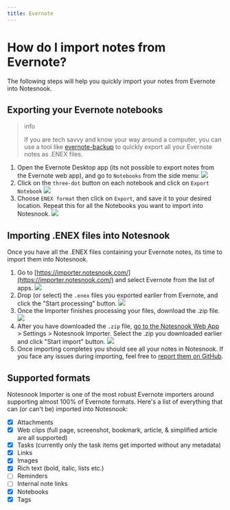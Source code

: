 ```yaml
---
title: Evernote
---
```


# How do I import notes from Evernote?

The following steps will help you quickly import your notes from Evernote into Notesnook.

## Exporting your Evernote notebooks

> info
>
> If you are tech savvy and know your way around a computer, you can use a tool like [evernote-backup](https://github.com/vzhd1701/evernote-backup) to quickly export all your Evernote notes as .ENEX files.

1. Open the Evernote Desktop app (its not possible to export notes from the Evernote web app), and go to `Notebooks` from the side menu:
   ![](/static/evernote-importer/1.png)
2. Click on the `three-dot` button on each notebook and click on `Export Notebook`
   ![](/static/evernote-importer/2.png)
3. Choose `ENEX format` then click on `Export`, and save it to your desired location. Repeat this for all the Notebooks you want to import into Notesnook.
   ![](/static/evernote-importer/3.png)

## Importing .ENEX files into Notesnook

Once you have all the .ENEX files containing your Evernote notes, its time to import them into Notesnook.

1. Go to [https://importer.notesnook.com/](https://importer.notesnook.com/) and select Evernote from the list of apps.
   ![](/static/evernote-importer/4.png)
2. Drop (or select) the `.enex` files you exported earlier from Evernote, and click the "Start processing" button.
   ![](/static/evernote-importer/5.png)
3. Once the Importer finishes processing your files, download the .zip file.
   ![](/static/import-ready.png)
4. After you have downloaded the `.zip` file, [go to the Notesnook Web App](https://app.notesnook.com/) > Settings > Notesnook Importer. Select the .zip you downloaded earlier and click "Start import" button.
   ![](/static/import-zip-app.png)
5. Once importing completes you should see all your notes in Notesnook. If you face any issues during importing, feel free to [report them on GitHub](https://github.com/streetwriters/notesnook-importer).

## Supported formats

Notesnook Importer is one of the most robust Evernote importers around supporting almost 100% of Evernote formats. Here's a list of everything that can (or can't be) imported into Notesnook:

- [x] Attachments
- [x] Web clips (full page, screenshot, bookmark, article, & simplified article are all supported)
- [x] Tasks (currently only the task items get imported without any metadata)
- [x] Links
- [x] Images
- [x] Rich text (bold, italic, lists etc.)
- [ ] Reminders
- [ ] Internal note links
- [x] Notebooks
- [x] Tags

